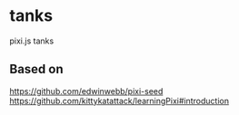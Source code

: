 # tanks
pixi.js tanks

## Based on

https://github.com/edwinwebb/pixi-seed
https://github.com/kittykatattack/learningPixi#introduction
